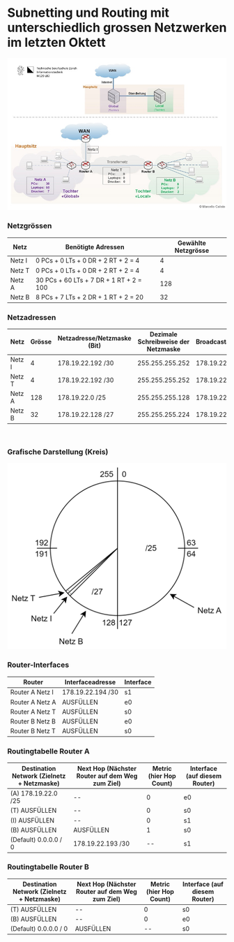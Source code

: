 # Subnetting und Routing mit unterschiedlich grossen Netzwerken im letzten Oktett

<img src="../../Bilder/N3/P3 Bild4.png">

<br>

### Netzgrössen

| Netz | Benötigte Adressen | Gewählte  Netzgrösse |
|------|-----------|----------------|
| Netz I | 0 PCs + 0 LTs + 0 DR + 2 RT + 2 = 4  | 4 |
| Netz T | 0 PCs + 0 LTs + 0 DR + 2 RT + 2 = 4 | 4 |
| Netz A | 30 PCs + 60 LTs + 7 DR + 1 RT + 2 = 100 | 128 |
| Netz B | 8 PCs + 7 LTs + 2 DR + 1 RT + 2 = 20 | 32 |

### Netzadressen

| Netz   | Grösse | Netzadresse/Netzmaske (Bit) | Dezimale Schreibweise der Netzmaske | Broadcastadresse |
|--------|-----|-----|-----|-----|
| Netz I | 4 | 178.19.22.192 /30 | 255.255.255.252 | 178.19.22.195 |
| Netz T | 4 | 178.19.22.192 /30 | 255.255.255.252 | 178.19.22.? |
| Netz A | 128 | 178.19.22.0 /25 | 255.255.255.128 | 178.19.22.? |
| Netz B | 32 | 178.19.22.128 /27 | 255.255.255.224 | 178.19.22.? |

<br>

### Grafische Darstellung (Kreis)

<img src="../../Bilder/N3/P3 Bild5.png">

<br>

### Router-Interfaces

| **Router**      | **Interfaceadresse** | **Interface** |
|-----------------|----------------------|---------------|
| Router A Netz I | 178.19.22.194 /30    | s1            |
| Router A Netz A | AUSFÜLLEN            | e0            |
| Router A Netz T | AUSFÜLLEN            | s0            |
| Router B Netz B | AUSFÜLLEN            | e0            |
| Router B Netz T | AUSFÜLLEN            | s0            |

### Routingtabelle Router A

| **Destination Network** (Zielnetz + Netzmaske) | **Next Hop** (Nächster Router auf dem Weg zum Ziel) | **Metric** (hier Hop Count)  | **Interface** (auf diesem Router) |
|-----|------|----------|------|
| (A) 178.19.22.0 /25   | -- | 0 | e0 |
| (T) AUSFÜLLEN         | -- | 0 | s0 |
| (I) AUSFÜLLEN         | -- | 0 | s1 |
| (B) AUSFÜLLEN         | AUSFÜLLEN | 1 | s0 |
| (Default) 0.0.0.0 / 0 | 178.19.22.193 /30 | -- | s1 |

### Routingtabelle Router B

| **Destination Network**  (Zielnetz + Netzmaske) | **Next Hop** (Nächster Router auf dem Weg zum Ziel) | **Metric** (hier Hop Count)  | **Interface** (auf diesem Router) |
|--------|-------|-------|---------|
| (T) AUSFÜLLEN  | -- | 0 | s0 |
| (B) AUSFÜLLEN  | -- | 0 | e0 |
| (Default) 0.0.0.0 / 0 | AUSFÜLLEN | -- | s0 |

